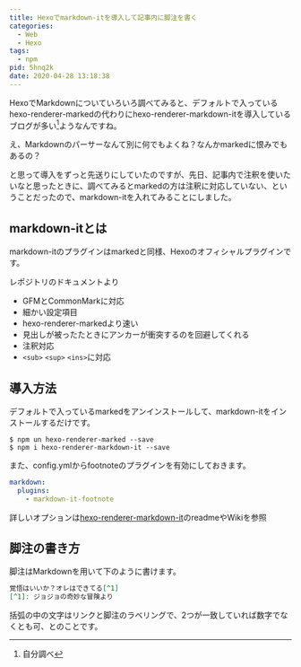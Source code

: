 ```yaml
---
title: Hexoでmarkdown-itを導入して記事内に脚注を書く
categories:
  - Web
  - Hexo
tags:
  - npm
pid: 5hnq2k
date: 2020-04-28 13:18:38
---
```


HexoでMarkdownについていろいろ調べてみると、デフォルトで入っているhexo-renderer-markedの代わりにhexo-renderer-markdown-itを導入しているブログが多い[^1]ようなんですね。

え、Markdownのパーサーなんて別に何でもよくね？なんかmarkedに恨みでもあるの？

と思って導入をずっと先送りにしていたのですが、先日、記事内で注釈を使いたいなと思ったときに、調べてみるとmarkedの方は注釈に対応していない、ということだったので、markdown-itを入れてみることにしました。

## markdown-itとは

markdown-itのプラグインはmarkedと同様、Hexoのオフィシャルプラグインです。

レポジトリのドキュメントより

- GFMとCommonMarkに対応
- 細かい設定項目
- hexo-renderer-markedより速い
- 見出しが被ったたときにアンカーが衝突するのを回避してくれる
- 注釈対応
- `<sub>` `<sup>` `<ins>`に対応


## 導入方法

デフォルトで入っているmarkedをアンインストールして、markdown-itをインストールするだけです。

```console
$ npm un hexo-renderer-marked --save
$ npm i hexo-renderer-markdown-it --save
```

また、config.ymlからfootnoteのプラグインを有効にしておきます。

```yml
markdown:
  plugins:
    - markdown-it-footnote
```

詳しいオプションは[hexo-renderer-markdown-it](https://github.com/hexojs/hexo-renderer-markdown-it)のreadmeやWikiを参照


## 脚注の書き方

脚注はMarkdownを用いて下のように書けます。

```markdown
覚悟はいいか？オレはできてる[^1]
[^1]: ジョジョの奇妙な冒険より
```

括弧の中の文字はリンクと脚注のラベリングで、2つが一致していれば数字でなくとも可、とのことです。


[^1]: 自分調べ
